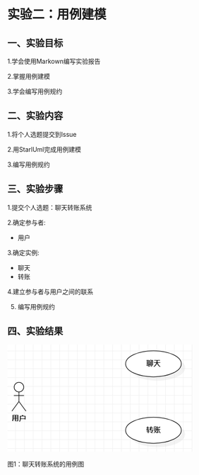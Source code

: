 # 实验二：用例建模

## 一、实验目标

1.学会使用Markown编写实验报告

2.掌握用例建模

3.学会编写用例规约

## 二、实验内容

1.将个人选题提交到Issue

2.用StarlUml完成用例建模

3.编写用例规约

## 三、实验步骤

1.提交个人选题：聊天转账系统

2.确定参与者:

  - 用户

3.确定实例:

  - 聊天
  - 转账

4.建立参与者与用户之间的联系

5. 编写用例规约


## 四、实验结果

![用例图](./lab2_UseCaseDiagram1.jpg)

图1：聊天转账系统的用例图
